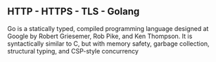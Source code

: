 HTTP - HTTPS - TLS - Golang
----
Go is a statically typed, compiled programming language designed at Google by Robert Griesemer, Rob Pike, and Ken Thompson.
It is syntactically similar to C, but with memory safety, garbage collection,
structural typing, and CSP-style concurrency
